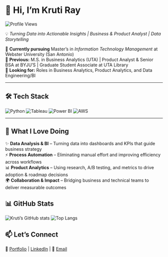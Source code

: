 # 👋 Hi, I’m Kruti Ray  

![Profile Views](https://komarev.com/ghpvc/?username=kruti95&color=blue)

💡 *Turning Data into Actionable Insights | Business & Product Analyst | Data Storytelling*  

🔹 **Currently pursuing** Master’s in *Information Technology Management* at Webster University (San Antonio)  
🔹 **Previous:** M.S. in Business Analytics (UTA) | Product Analyst & Senior BSA at BYJU’S | Graduate Student Associate at UTA Library  
🔹 **Looking for:** Roles in Business Analytics, Product Analytics, and Data Engineering/BI  

---

## 🛠️ Tech Stack  
![Python](https://img.shields.io/badge/Python-3776AB?style=for-the-badge&logo=python&logoColor=white)
![Tableau](https://img.shields.io/badge/Tableau-E97627?style=for-the-badge&logo=tableau&logoColor=white)
![Power BI](https://img.shields.io/badge/Power%20BI-F2C811?style=for-the-badge&logo=powerbi&logoColor=black)
![AWS](https://img.shields.io/badge/AWS-232F3E?style=for-the-badge&logo=amazonaws&logoColor=white)

---

## 💙 What I Love Doing  
✨ **Data Analysis & BI** – Turning data into dashboards and KPIs that guide business strategy  
⚡ **Process Automation** – Eliminating manual effort and improving efficiency across workflows  
📊 **Product Analytics** – Using research, A/B testing, and metrics to drive adoption & roadmap decisions  
🌍 **Collaboration & Impact** – Bridging business and technical teams to deliver measurable outcomes  


## 📊 GitHub Stats  
![Kruti’s GitHub stats](https://github-readme-stats.vercel.app/api?username=kruti95&show_icons=true&theme=tokyonight)     ![Top Langs](https://github-readme-stats.vercel.app/api/top-langs/?username=kruti95&layout=compact&theme=tokyonight)

## 📫 Let’s Connect  
🔗 [Portfolio](https://kruti95.github.io/) | [LinkedIn](https://www.linkedin.com/in/kruti-ray-60116910a/) | 📧 [Email](mailto:raykruti08@gmail.com)  

